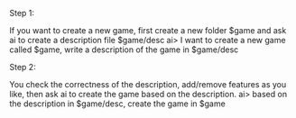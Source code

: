 Step 1: 

If you want to create a new game, 
first create a new folder $game and ask ai to create a description file $game/desc
ai> I want to create a new game called $game, write a description of the game in $game/desc

Step 2:

You check the correctness of the description, 
add/remove features as you like, 
then ask ai to create the game based on the description.
ai> based on the description in $game/desc, create the game in $game